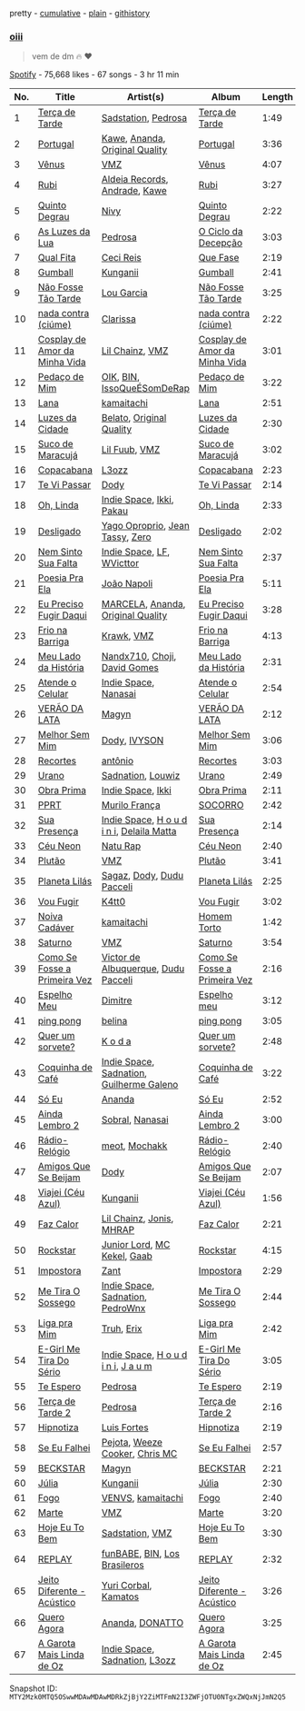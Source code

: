pretty - [cumulative](/playlists/cumulative/37i9dQZF1DXcSVNtcbJ15L.md) - [plain](/playlists/plain/37i9dQZF1DXcSVNtcbJ15L) - [githistory](https://github.githistory.xyz/mackorone/spotify-playlist-archive/blob/main/playlists/plain/37i9dQZF1DXcSVNtcbJ15L)

### [oiii](https://open.spotify.com/playlist/37i9dQZF1DXcSVNtcbJ15L)

> vem de dm 🔥  ❤️

[Spotify](https://open.spotify.com/user/spotify) - 75,668 likes - 67 songs - 3 hr 11 min

| No. | Title | Artist(s) | Album | Length |
|---|---|---|---|---|
| 1 | [Terça de Tarde](https://open.spotify.com/track/2XyHmHCOvNogoRiWBA1L1I) | [Sadstation](https://open.spotify.com/artist/4OFUU6MkPNc2X96UJMlR0h), [Pedrosa](https://open.spotify.com/artist/41iSmIaCOZWguy6ZVspcF2) | [Terça de Tarde](https://open.spotify.com/album/0hEmoFuvmyY7UOTUElgLmu) | 1:49 |
| 2 | [Portugal](https://open.spotify.com/track/1tLBXifMqnSqLZrk1Rsl8n) | [Kawe](https://open.spotify.com/artist/1TYJOhNSxMOODWiDVhuyZb), [Ananda](https://open.spotify.com/artist/2TqXAXuNUnnzzCTuAs5DX5), [Original Quality](https://open.spotify.com/artist/5ZTnWo7IY6rdIxm6aTSR84) | [Portugal](https://open.spotify.com/album/5Acna8vDUeXMHpPTjf3J3h) | 3:36 |
| 3 | [Vênus](https://open.spotify.com/track/5TChJtHcdZXJILz64SylZi) | [VMZ](https://open.spotify.com/artist/5sgcRRQA3HrL1AVk6oMUeg) | [Vênus](https://open.spotify.com/album/3IWdWQcegW47JGPRM30t5S) | 4:07 |
| 4 | [Rubi](https://open.spotify.com/track/3SOiQUQ988zKilwom5t0tS) | [Aldeia Records](https://open.spotify.com/artist/5q9yc7RScObCN016xvstXM), [Andrade](https://open.spotify.com/artist/2R5AqLTQob9ojaJVg26TDQ), [Kawe](https://open.spotify.com/artist/1TYJOhNSxMOODWiDVhuyZb) | [Rubi](https://open.spotify.com/album/4kEjE9IxjZuHveMQ62t6bw) | 3:27 |
| 5 | [Quinto Degrau](https://open.spotify.com/track/3FmdH6c6eh2fQZ0UNwuVMz) | [Nivy](https://open.spotify.com/artist/70cJFTHKCTRuBdNNn741Xh) | [Quinto Degrau](https://open.spotify.com/album/07wckfxRJIRQKwWyqr8VI8) | 2:22 |
| 6 | [As Luzes da Lua](https://open.spotify.com/track/26WbIQvHX81NlsgsCJQdyv) | [Pedrosa](https://open.spotify.com/artist/41iSmIaCOZWguy6ZVspcF2) | [O Ciclo da Decepção](https://open.spotify.com/album/0u6ZJA3YRfRIJiE2du5zcz) | 3:03 |
| 7 | [Qual Fita](https://open.spotify.com/track/2jWPvuNX5KKtEY0q6aym4V) | [Ceci Reis](https://open.spotify.com/artist/0dTOkpG8p4ZwjCA28HprBf) | [Que Fase](https://open.spotify.com/album/1XaXt76Sh007N2UPzgNJLU) | 2:19 |
| 8 | [Gumball](https://open.spotify.com/track/3CegdOeCCPTW9vP2KLb10w) | [Kunganii](https://open.spotify.com/artist/6Q52y6Y1JkSEMPnFSd5nlv) | [Gumball](https://open.spotify.com/album/3cXNC67o6QAYFzwo86RvVd) | 2:41 |
| 9 | [Não Fosse Tão Tarde](https://open.spotify.com/track/1KHWBJTX7apuuYsEmqZLa8) | [Lou Garcia](https://open.spotify.com/artist/7l8ESevPECrqChwl3Bf7ov) | [Não Fosse Tão Tarde](https://open.spotify.com/album/29k7p5Pj0CJbXL3chFwPIP) | 3:25 |
| 10 | [nada contra \(ciúme\)](https://open.spotify.com/track/1unDZmI0EXHaZ7FWugXSqC) | [Clarissa](https://open.spotify.com/artist/0DLHvj99Ne31Ockr6koARK) | [nada contra \(ciúme\)](https://open.spotify.com/album/4eQOYhDped8j3q2tZHVdM0) | 2:22 |
| 11 | [Cosplay de Amor da Minha Vida](https://open.spotify.com/track/7l8VsccVXfcUD6tYmiKxzI) | [Lil Chainz](https://open.spotify.com/artist/6LRVpC7lJ4IYrPNeAiylYB), [VMZ](https://open.spotify.com/artist/5sgcRRQA3HrL1AVk6oMUeg) | [Cosplay de Amor da Minha Vida](https://open.spotify.com/album/3riQ42qoo9R4V7OSA9XoeU) | 3:01 |
| 12 | [Pedaço de Mim](https://open.spotify.com/track/2fEgPCDD0qRvZeVrY381EW) | [OIK](https://open.spotify.com/artist/1B5n6jsxvFldc6Nq8Wx8VJ), [BIN](https://open.spotify.com/artist/1WXbiUMl1AT9Inb619xPUg), [IssoQueÉSomDeRap](https://open.spotify.com/artist/43DrL9cHm49HEwg85idE2c) | [Pedaço de Mim](https://open.spotify.com/album/0msDENReQijY9ggVdqOw9B) | 3:22 |
| 13 | [Lana](https://open.spotify.com/track/6njzueGON26Kj3dy0wQUxs) | [kamaitachi](https://open.spotify.com/artist/1ISc8zhrqxd5WrJMkMMLSm) | [Lana](https://open.spotify.com/album/0EOvuq1kpXFM5N6ZUCfZj5) | 2:51 |
| 14 | [Luzes da Cidade](https://open.spotify.com/track/2CTTflN4rA96cmMq8NpjND) | [Belato](https://open.spotify.com/artist/1j0b8QZNoluRO17A2PJh62), [Original Quality](https://open.spotify.com/artist/5ZTnWo7IY6rdIxm6aTSR84) | [Luzes da Cidade](https://open.spotify.com/album/2be4Abf3oT5rIfeNvcINIX) | 2:30 |
| 15 | [Suco de Maracujá](https://open.spotify.com/track/3qF33Lx0GsXyS9rAZ1aKGw) | [Lil Fuub](https://open.spotify.com/artist/47KYl2Wi5f5jmldU2F13An), [VMZ](https://open.spotify.com/artist/5sgcRRQA3HrL1AVk6oMUeg) | [Suco de Maracujá](https://open.spotify.com/album/4yTQTTLzRcxhfL6Tk4rBsU) | 3:02 |
| 16 | [Copacabana](https://open.spotify.com/track/2tyvnpNAEWSH7ZMLxDwnFV) | [L3ozz](https://open.spotify.com/artist/2re8PPjIT5xydo7CAYQb02) | [Copacabana](https://open.spotify.com/album/059xp13b7fffD12Rdc2XDs) | 2:23 |
| 17 | [Te Vi Passar](https://open.spotify.com/track/49jP8SX1HfjBi5cw3g8Ctq) | [Dody](https://open.spotify.com/artist/57zabUYj0PmYHv4YeaeiEs) | [Te Vi Passar](https://open.spotify.com/album/5Cmil5GE8LJ46Nu1Yw1690) | 2:14 |
| 18 | [Oh, Linda](https://open.spotify.com/track/2mCs9GkmTggqhWIBm4a9RO) | [Indie Space](https://open.spotify.com/artist/0W1Rb8JlinMAExLtluwWxr), [Ikki](https://open.spotify.com/artist/5uxYttuMvoojMzmPmWWg6T), [Pakau](https://open.spotify.com/artist/111jpJz8XiWltrlZwZPioK) | [Oh, Linda](https://open.spotify.com/album/2dD4DpNJXtmPCtxuOaLltY) | 2:33 |
| 19 | [Desligado](https://open.spotify.com/track/2919vhmu3wuoNnUgcZBL6w) | [Yago Oproprio](https://open.spotify.com/artist/7HoPy2YmahCCaYaFSFq497), [Jean Tassy](https://open.spotify.com/artist/6XQrv3AiNUS61JFK1VITTU), [Zero](https://open.spotify.com/artist/1t58HpJzdyzWvRl2mo0ZIR) | [Desligado](https://open.spotify.com/album/0ZMqBtsnyJiSPmFVRC2pSC) | 2:02 |
| 20 | [Nem Sinto Sua Falta](https://open.spotify.com/track/4BxNHRXUeuploDVNrxnUX6) | [Indie Space](https://open.spotify.com/artist/0W1Rb8JlinMAExLtluwWxr), [LF](https://open.spotify.com/artist/4XTEaGrwzx4f87DfPztViW), [WVicttor](https://open.spotify.com/artist/4czNp3alCTl7x8X2v0Yhr5) | [Nem Sinto Sua Falta](https://open.spotify.com/album/0ptQMvWY7zn7cIGD6iWoE8) | 2:37 |
| 21 | [Poesia Pra Ela](https://open.spotify.com/track/2muI2ZlXv8AVeoB2cE5kTl) | [João Napoli](https://open.spotify.com/artist/0LcE3YrT8d2Bc0ylmnnx1L) | [Poesia Pra Ela](https://open.spotify.com/album/4WJqg5tBknaiUoa9oH7sPU) | 5:11 |
| 22 | [Eu Preciso Fugir Daqui](https://open.spotify.com/track/4nHnd42dlZe4pvmEVl3Yst) | [MARCELA](https://open.spotify.com/artist/3hFbbks3zwyoCO6GEBu3wt), [Ananda](https://open.spotify.com/artist/2TqXAXuNUnnzzCTuAs5DX5), [Original Quality](https://open.spotify.com/artist/5ZTnWo7IY6rdIxm6aTSR84) | [Eu Preciso Fugir Daqui](https://open.spotify.com/album/4YiFLVrTe54WuZrcjrsFoD) | 3:28 |
| 23 | [Frio na Barriga](https://open.spotify.com/track/2hZ6Ap7gFkSoGBOFHw89Ql) | [Krawk](https://open.spotify.com/artist/7a99I3BHPvsv4aBVNqb4g4), [VMZ](https://open.spotify.com/artist/5sgcRRQA3HrL1AVk6oMUeg) | [Frio na Barriga](https://open.spotify.com/album/26JIFAIG2z4jDSVK75vHr3) | 4:13 |
| 24 | [Meu Lado da História](https://open.spotify.com/track/08LiZsFrLkWYtd20jeqWLh) | [Nandx710](https://open.spotify.com/artist/6Kk3DH8cxWFrTq9ajqck22), [Choji](https://open.spotify.com/artist/2gx1zKYcIAUboisufcHkjB), [David Gomes](https://open.spotify.com/artist/16hlg6k7mG0fnOOWxVBmuV) | [Meu Lado da História](https://open.spotify.com/album/5mWCIurXAUfxn3e0K9WX4T) | 2:31 |
| 25 | [Atende o Celular](https://open.spotify.com/track/4EOqOj69x0J7adGabCvKjw) | [Indie Space](https://open.spotify.com/artist/0W1Rb8JlinMAExLtluwWxr), [Nanasai](https://open.spotify.com/artist/67PBrqP0nECUumF2AQ8G6S) | [Atende o Celular](https://open.spotify.com/album/6K0ErGr3QPMvDttVAnG8di) | 2:54 |
| 26 | [VERÃO DA LATA](https://open.spotify.com/track/4wUmnHlr4iogXJJEinjX5q) | [Magyn](https://open.spotify.com/artist/4WQ90yZHNwvRHZSWCG5dpU) | [VERÃO DA LATA](https://open.spotify.com/album/5cgpuZRjShzDMoHav6aT7X) | 2:12 |
| 27 | [Melhor Sem Mim](https://open.spotify.com/track/1hUzkO738a6LoYIBhMCR0r) | [Dody](https://open.spotify.com/artist/57zabUYj0PmYHv4YeaeiEs), [IVYSON](https://open.spotify.com/artist/4oZ941RuRcTCaWxV8YptJu) | [Melhor Sem Mim](https://open.spotify.com/album/088K4X8hrYw2RTyxs6q77A) | 3:06 |
| 28 | [Recortes](https://open.spotify.com/track/7EtVFjjD8UPvBgihf5YPFy) | [antônio](https://open.spotify.com/artist/0gBzJRqpKs6se8l0coo7ue) | [Recortes](https://open.spotify.com/album/7bzLCXibLD9nzYwE7iBR8y) | 3:03 |
| 29 | [Urano](https://open.spotify.com/track/4EJNoAGrRzb9020WLghozN) | [Sadnation](https://open.spotify.com/artist/03eBztaT761cekpkMOZEDY), [Louwiz](https://open.spotify.com/artist/0Q7iTb96HAijk2P0kQ9Xp3) | [Urano](https://open.spotify.com/album/7AvojkVgptdIw9PBtW9uwY) | 2:49 |
| 30 | [Obra Prima](https://open.spotify.com/track/1sKpYhvUIcTewqsrIUEHoS) | [Indie Space](https://open.spotify.com/artist/0W1Rb8JlinMAExLtluwWxr), [Ikki](https://open.spotify.com/artist/5uxYttuMvoojMzmPmWWg6T) | [Obra Prima](https://open.spotify.com/album/74x5o43BW51HjgZeWDZIGD) | 2:11 |
| 31 | [PPRT](https://open.spotify.com/track/7jRujYuZFzPMMk2PMG7SfZ) | [Murilo França](https://open.spotify.com/artist/0PyoItyf0vbCXpSRuSdbtn) | [SOCORRO](https://open.spotify.com/album/4zpfBMqFzFyDUQA2y6KKKD) | 2:42 |
| 32 | [Sua Presença](https://open.spotify.com/track/2O1CgtFQhx7StmDxNg5Isq) | [Indie Space](https://open.spotify.com/artist/0W1Rb8JlinMAExLtluwWxr), [H o u d i n i](https://open.spotify.com/artist/2xysuV21VYh93dle4QZq7T), [Delaila Matta](https://open.spotify.com/artist/4hLKMU32ZyHZQ9vlYXCweB) | [Sua Presença](https://open.spotify.com/album/4J1rpTfBX9wyzM8CO5ODy5) | 2:14 |
| 33 | [Céu Neon](https://open.spotify.com/track/77lJZx5Aj7FymJE1nPuc0N) | [Natu Rap](https://open.spotify.com/artist/0PtLgb2wKQeuLHaNftz0mk) | [Céu Neon](https://open.spotify.com/album/0tOuA6nhzH5sUn3ZSLrvLM) | 2:40 |
| 34 | [Plutão](https://open.spotify.com/track/3ydmNkAyYq0AKtG8sTfE9P) | [VMZ](https://open.spotify.com/artist/5sgcRRQA3HrL1AVk6oMUeg) | [Plutão](https://open.spotify.com/album/2sZzCGg7xCNdWQwoVaFuro) | 3:41 |
| 35 | [Planeta Lilás](https://open.spotify.com/track/1WC5DDdi6iSoYzrRb6pX8V) | [Sagaz](https://open.spotify.com/artist/5rl6n6CUJu1WGsvzf5m8M8), [Dody](https://open.spotify.com/artist/57zabUYj0PmYHv4YeaeiEs), [Dudu Pacceli](https://open.spotify.com/artist/5O6LBBltqS4jHn90iy85Bj) | [Planeta Lilás](https://open.spotify.com/album/7rhYE7LriwOaFMkPjB4qpR) | 2:25 |
| 36 | [Vou Fugir](https://open.spotify.com/track/2zC4ae9xvZduLtJY8wHpc9) | [K4tt0](https://open.spotify.com/artist/5YpokbwUkNnmqyKVJiO2E3) | [Vou Fugir](https://open.spotify.com/album/3RbJ7Fv2U1rILm2AiThpEM) | 3:02 |
| 37 | [Noiva Cadáver](https://open.spotify.com/track/1e0S2LL2am7tFwrUxCI9oV) | [kamaitachi](https://open.spotify.com/artist/1ISc8zhrqxd5WrJMkMMLSm) | [Homem Torto](https://open.spotify.com/album/4ghHxBJbufMNGo6eD0NsOL) | 1:42 |
| 38 | [Saturno](https://open.spotify.com/track/30929halSXzxtYut5Jm152) | [VMZ](https://open.spotify.com/artist/5sgcRRQA3HrL1AVk6oMUeg) | [Saturno](https://open.spotify.com/album/4sB0goURJma5hqTtI1MdEx) | 3:54 |
| 39 | [Como Se Fosse a Primeira Vez](https://open.spotify.com/track/7feU3MT0RImQ1pC2DJHbCw) | [Victor de Albuquerque](https://open.spotify.com/artist/5HJapWQnaATkzrc8UGlKgD), [Dudu Pacceli](https://open.spotify.com/artist/5O6LBBltqS4jHn90iy85Bj) | [Como Se Fosse a Primeira Vez](https://open.spotify.com/album/0y13SIfG3kpyhMJWx01kYK) | 2:16 |
| 40 | [Espelho Meu](https://open.spotify.com/track/7JDV1Mw6D8IQJst0w3NYmD) | [Dimitre](https://open.spotify.com/artist/4mzh8Rz93TKnaChyWoZGxz) | [Espelho meu](https://open.spotify.com/album/3uxyRYWIKDu89kIbt1AoUa) | 3:12 |
| 41 | [ping pong](https://open.spotify.com/track/4eqGugaXrz8KLlFBO8FBMh) | [belina](https://open.spotify.com/artist/3WhJVsZAzkUvuUQt2UycMg) | [ping pong](https://open.spotify.com/album/5SSw7iIVLAS6KkFmSfgczZ) | 3:05 |
| 42 | [Quer um sorvete?](https://open.spotify.com/track/7FvudQjnqmKHru7whaHVY3) | [K o d a](https://open.spotify.com/artist/0d39uPZOBEBNEai4P6eKoC) | [Quer um sorvete?](https://open.spotify.com/album/0JG3s687wofD6eQpa2FofA) | 2:48 |
| 43 | [Coquinha de Café](https://open.spotify.com/track/2wKsVwVQzc9tp9zdNRmwB1) | [Indie Space](https://open.spotify.com/artist/0W1Rb8JlinMAExLtluwWxr), [Sadnation](https://open.spotify.com/artist/03eBztaT761cekpkMOZEDY), [Guilherme Galeno](https://open.spotify.com/artist/31aLhhJNZBcilYlPCXxdGv) | [Coquinha de Café](https://open.spotify.com/album/3HQ8wBouWUkLeljTZLKmtO) | 3:22 |
| 44 | [Só Eu](https://open.spotify.com/track/6MOKtdcZrMOjTFcAOqKyQQ) | [Ananda](https://open.spotify.com/artist/2TqXAXuNUnnzzCTuAs5DX5) | [Só Eu](https://open.spotify.com/album/5BP4n60jKYxbs3HSo2944E) | 2:52 |
| 45 | [Ainda Lembro 2](https://open.spotify.com/track/5zEu047A1dckMMPk2ipsIP) | [Sobral](https://open.spotify.com/artist/1iffB8upqqDnx6UX8P3kz2), [Nanasai](https://open.spotify.com/artist/67PBrqP0nECUumF2AQ8G6S) | [Ainda Lembro 2](https://open.spotify.com/album/7JmNFkUeNhHBgqAHlOucMP) | 3:00 |
| 46 | [Rádio\-Relógio](https://open.spotify.com/track/6hrq44XyDxvIkhemm70sbd) | [meot](https://open.spotify.com/artist/20xtrfwLue7Sslipsez0NI), [Mochakk](https://open.spotify.com/artist/0rTh1tAdrEbdKZBTiiAQSo) | [Rádio\-Relógio](https://open.spotify.com/album/1Y2Nb9q1h3WK2NjSdVGX6u) | 2:40 |
| 47 | [Amigos Que Se Beijam](https://open.spotify.com/track/5b7LOeiHvIhmj7rxzPSrzm) | [Dody](https://open.spotify.com/artist/57zabUYj0PmYHv4YeaeiEs) | [Amigos Que Se Beijam](https://open.spotify.com/album/0GxaNSeUoWDFYolnWKvGzN) | 2:07 |
| 48 | [Viajei \(Céu Azul\)](https://open.spotify.com/track/1v8d01YpILuG1zEbjoYVBl) | [Kunganii](https://open.spotify.com/artist/6Q52y6Y1JkSEMPnFSd5nlv) | [Viajei \(Céu Azul\)](https://open.spotify.com/album/5FvBLrkA6aphReFKdbeIMz) | 1:56 |
| 49 | [Faz Calor](https://open.spotify.com/track/3ZaK8PfUPouyYTjg1FwBrg) | [Lil Chainz](https://open.spotify.com/artist/6LRVpC7lJ4IYrPNeAiylYB), [Jonis](https://open.spotify.com/artist/12nbzTpTTl5EW9LmNcY7Sn), [MHRAP](https://open.spotify.com/artist/7w4W5Yr7oTBAqhglv0IP87) | [Faz Calor](https://open.spotify.com/album/0atczb3hWSrMtRyOhvFXUM) | 2:21 |
| 50 | [Rockstar](https://open.spotify.com/track/6MeMDyJpSZ25KIxksb6buc) | [Junior Lord](https://open.spotify.com/artist/6rFkZxhheU9l1nODgZm4SP), [MC Kekel](https://open.spotify.com/artist/2ZXnTEyYopSLCDiz5Z0XIf), [Gaab](https://open.spotify.com/artist/2iK1rsbYstkSVn57M4s8ut) | [Rockstar](https://open.spotify.com/album/5hhi0tip2L13MxUfE9QNeu) | 4:15 |
| 51 | [Impostora](https://open.spotify.com/track/6ExrmqIqeqynFQdC65B1gE) | [Zant](https://open.spotify.com/artist/0GVaM9LtM51CEGq6FJ3MC8) | [Impostora](https://open.spotify.com/album/2uqjImKj6YXjeojVG2zPWG) | 2:29 |
| 52 | [Me Tira O Sossego](https://open.spotify.com/track/2os0PZg85oglHfJtBfpz6t) | [Indie Space](https://open.spotify.com/artist/0W1Rb8JlinMAExLtluwWxr), [Sadnation](https://open.spotify.com/artist/03eBztaT761cekpkMOZEDY), [PedroWnx](https://open.spotify.com/artist/6xhWbJdf04v6FfSXOQWxP1) | [Me Tira O Sossego](https://open.spotify.com/album/2es0GKloxQo0T6EOQtwBF2) | 2:44 |
| 53 | [Liga pra Mim](https://open.spotify.com/track/519BX7HBoxCmvlqv4XKo7L) | [Truh](https://open.spotify.com/artist/7htWEHwEK1hZFkDeTkdOHQ), [Erix](https://open.spotify.com/artist/1nBbgjGsyozg0Ybfr49tma) | [Liga pra Mim](https://open.spotify.com/album/4kJq6ltzbq9VJw0Bwgq32O) | 2:42 |
| 54 | [E\-Girl Me Tira Do Sério](https://open.spotify.com/track/0GlUNYKRfTGhnSBzIgquPE) | [Indie Space](https://open.spotify.com/artist/0W1Rb8JlinMAExLtluwWxr), [H o u d i n i](https://open.spotify.com/artist/2xysuV21VYh93dle4QZq7T), [J a u m](https://open.spotify.com/artist/1IyuVaJ5TMJ9GYJBYVu5Di) | [E\-Girl Me Tira Do Sério](https://open.spotify.com/album/4mhUCtMXTaGylGsZBFKz2Y) | 3:05 |
| 55 | [Te Espero](https://open.spotify.com/track/0DJDVFbVe9KF4xnVxDhi09) | [Pedrosa](https://open.spotify.com/artist/41iSmIaCOZWguy6ZVspcF2) | [Te Espero](https://open.spotify.com/album/4VOctUPHdfnjnQUXsJ9J36) | 2:19 |
| 56 | [Terça de Tarde 2](https://open.spotify.com/track/3MlMMabvVmUVrAGHekqAOn) | [Pedrosa](https://open.spotify.com/artist/41iSmIaCOZWguy6ZVspcF2) | [Terça de Tarde 2](https://open.spotify.com/album/7y3db4Z73wTyMTCacTcUtL) | 2:16 |
| 57 | [Hipnotiza](https://open.spotify.com/track/0dkyy1SM9pU1AND0NhaiFc) | [Luis Fortes](https://open.spotify.com/artist/59jhGrdFhrRFKR9AbmcBmg) | [Hipnotiza](https://open.spotify.com/album/78VwZTQlrrIBEruikZrNRJ) | 2:19 |
| 58 | [Se Eu Falhei](https://open.spotify.com/track/7fltehcRKtCLn1ddVz53vM) | [Pejota](https://open.spotify.com/artist/3W10YNoIzqgJymjc5ULDzu), [Weeze Cooker](https://open.spotify.com/artist/2rgWI1W1YEsU6oeYJLbfWo), [Chris MC](https://open.spotify.com/artist/0obu7Om4zu9ahul5DI4JtY) | [Se Eu Falhei](https://open.spotify.com/album/0nwZA8g6vvpBbQ9kon3FlL) | 2:57 |
| 59 | [BECKSTAR](https://open.spotify.com/track/7yqLFVLpu9i41mQvMkQNUv) | [Magyn](https://open.spotify.com/artist/4WQ90yZHNwvRHZSWCG5dpU) | [BECKSTAR](https://open.spotify.com/album/38m3QTMDvnfTMz12tAZmBa) | 2:21 |
| 60 | [Júlia](https://open.spotify.com/track/4BN1FuzbCcBkULDpCVXeg9) | [Kunganii](https://open.spotify.com/artist/6Q52y6Y1JkSEMPnFSd5nlv) | [Júlia](https://open.spotify.com/album/5xHjd2zRPkv0rESSnVBPVH) | 2:30 |
| 61 | [Fogo](https://open.spotify.com/track/7ev64ImfrKOFhReYZ0AJBj) | [VENVS](https://open.spotify.com/artist/2ocUyV60vAnpvfuqszD3XG), [kamaitachi](https://open.spotify.com/artist/1ISc8zhrqxd5WrJMkMMLSm) | [Fogo](https://open.spotify.com/album/36N0m4UtqwvrfpLWd6aFKi) | 2:40 |
| 62 | [Marte](https://open.spotify.com/track/77Dr548oQBYjy5zbVyn8QL) | [VMZ](https://open.spotify.com/artist/5sgcRRQA3HrL1AVk6oMUeg) | [Marte](https://open.spotify.com/album/7LwqaFIUzOj366DPg81IAJ) | 3:20 |
| 63 | [Hoje Eu To Bem](https://open.spotify.com/track/22CjgU71oAk6kIY8HDYxWL) | [Sadstation](https://open.spotify.com/artist/4OFUU6MkPNc2X96UJMlR0h), [VMZ](https://open.spotify.com/artist/5sgcRRQA3HrL1AVk6oMUeg) | [Hoje Eu To Bem](https://open.spotify.com/album/4kgrFABuHVoPSYgk2TyBMb) | 3:30 |
| 64 | [REPLAY](https://open.spotify.com/track/1Zkb83g9CET0JiQ9vxlFIQ) | [funBABE](https://open.spotify.com/artist/7BDrGAjK6k6TyxEKxRuHSl), [BIN](https://open.spotify.com/artist/1WXbiUMl1AT9Inb619xPUg), [Los Brasileros](https://open.spotify.com/artist/0j1Tuh5A6zWMI4nAjPjBsW) | [REPLAY](https://open.spotify.com/album/7K1PyJWCfvFn1ke2sTbpxE) | 2:32 |
| 65 | [Jeito Diferente \- Acústico](https://open.spotify.com/track/0O5JuNqZeOJ2jeDVHA9Vr3) | [Yuri Corbal](https://open.spotify.com/artist/5E6mvHSxFAjNBveyskWTjy), [Kamatos](https://open.spotify.com/artist/3aANIxbg5GNj2aGxxpg4Mr) | [Jeito Diferente \- Acústico](https://open.spotify.com/album/5Vthk2BIlfndHneMQqGZT3) | 3:26 |
| 66 | [Quero Agora](https://open.spotify.com/track/2EaOYBodrkKFceFdbIBRYC) | [Ananda](https://open.spotify.com/artist/2TqXAXuNUnnzzCTuAs5DX5), [DONATTO](https://open.spotify.com/artist/60Weneae5YHv3X6F3pyZkQ) | [Quero Agora](https://open.spotify.com/album/0Wwfj23cw97BCGrOHznMvQ) | 3:25 |
| 67 | [A Garota Mais Linda de Oz](https://open.spotify.com/track/6blFfIKfjek2zgrcNjWcnU) | [Indie Space](https://open.spotify.com/artist/0W1Rb8JlinMAExLtluwWxr), [Sadnation](https://open.spotify.com/artist/03eBztaT761cekpkMOZEDY), [L3ozz](https://open.spotify.com/artist/2re8PPjIT5xydo7CAYQb02) | [A Garota Mais Linda de Oz](https://open.spotify.com/album/6EnL3B0Co201xFS185pL0B) | 2:45 |

Snapshot ID: `MTY2Mzk0MTQ5OSwwMDAwMDAwMDRkZjBjY2ZiMTFmN2I3ZWFjOTU0NTgxZWQxNjJmN2Q5`

